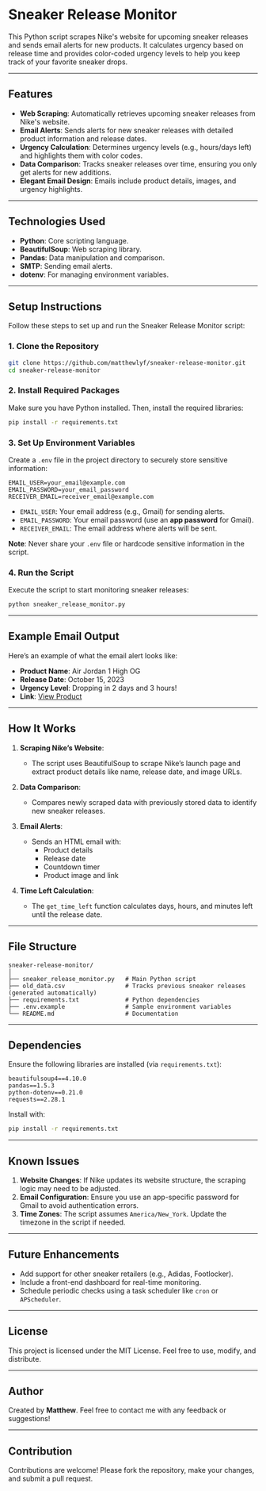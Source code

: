 
# Sneaker Release Monitor

This Python script scrapes Nike's website for upcoming sneaker releases and sends email alerts for new products. It calculates urgency based on release time and provides color-coded urgency levels to help you keep track of your favorite sneaker drops.

---

## Features

- **Web Scraping**: Automatically retrieves upcoming sneaker releases from Nike's website.
- **Email Alerts**: Sends alerts for new sneaker releases with detailed product information and release dates.
- **Urgency Calculation**: Determines urgency levels (e.g., hours/days left) and highlights them with color codes.
- **Data Comparison**: Tracks sneaker releases over time, ensuring you only get alerts for new additions.
- **Elegant Email Design**: Emails include product details, images, and urgency highlights.

---

## Technologies Used

- **Python**: Core scripting language.
- **BeautifulSoup**: Web scraping library.
- **Pandas**: Data manipulation and comparison.
- **SMTP**: Sending email alerts.
- **dotenv**: For managing environment variables.

---

## Setup Instructions

Follow these steps to set up and run the Sneaker Release Monitor script:

### 1. Clone the Repository

```bash
git clone https://github.com/matthewlyf/sneaker-release-monitor.git
cd sneaker-release-monitor
```

### 2. Install Required Packages

Make sure you have Python installed. Then, install the required libraries:

```bash
pip install -r requirements.txt
```

### 3. Set Up Environment Variables

Create a `.env` file in the project directory to securely store sensitive information:

```
EMAIL_USER=your_email@example.com
EMAIL_PASSWORD=your_email_password
RECEIVER_EMAIL=receiver_email@example.com
```

- `EMAIL_USER`: Your email address (e.g., Gmail) for sending alerts.
- `EMAIL_PASSWORD`: Your email password (use an **app password** for Gmail).
- `RECEIVER_EMAIL`: The email address where alerts will be sent.

**Note**: Never share your `.env` file or hardcode sensitive information in the script.

### 4. Run the Script

Execute the script to start monitoring sneaker releases:

```bash
python sneaker_release_monitor.py
```

---

## Example Email Output

Here’s an example of what the email alert looks like:

- **Product Name**: Air Jordan 1 High OG
- **Release Date**: October 15, 2023
- **Urgency Level**: Dropping in 2 days and 3 hours!
- **Link**: [View Product](https://www.nike.com)

---

## How It Works

1. **Scraping Nike’s Website**:
   - The script uses BeautifulSoup to scrape Nike’s launch page and extract product details like name, release date, and image URLs.
   
2. **Data Comparison**:
   - Compares newly scraped data with previously stored data to identify new sneaker releases.
   
3. **Email Alerts**:
   - Sends an HTML email with:
     - Product details
     - Release date
     - Countdown timer
     - Product image and link

4. **Time Left Calculation**:
   - The `get_time_left` function calculates days, hours, and minutes left until the release date.

---

## File Structure

```
sneaker-release-monitor/
│
├── sneaker_release_monitor.py   # Main Python script
├── old_data.csv                 # Tracks previous sneaker releases (generated automatically)
├── requirements.txt             # Python dependencies
├── .env.example                 # Sample environment variables
└── README.md                    # Documentation
```

---

## Dependencies

Ensure the following libraries are installed (via `requirements.txt`):

```
beautifulsoup4==4.10.0
pandas==1.5.3
python-dotenv==0.21.0
requests==2.28.1
```

Install with:
```bash
pip install -r requirements.txt
```

---

## Known Issues

1. **Website Changes**: If Nike updates its website structure, the scraping logic may need to be adjusted.
2. **Email Configuration**: Ensure you use an app-specific password for Gmail to avoid authentication errors.
3. **Time Zones**: The script assumes `America/New_York`. Update the timezone in the script if needed.

---

## Future Enhancements

- Add support for other sneaker retailers (e.g., Adidas, Footlocker).
- Include a front-end dashboard for real-time monitoring.
- Schedule periodic checks using a task scheduler like `cron` or `APScheduler`.

---

## License

This project is licensed under the MIT License. Feel free to use, modify, and distribute.

---

## Author

Created by **Matthew**. Feel free to contact me with any feedback or suggestions!

---

## Contribution

Contributions are welcome! Please fork the repository, make your changes, and submit a pull request.

